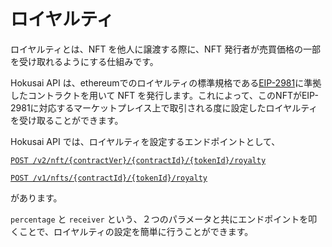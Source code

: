 # ロイヤルティ

ロイヤルティとは、NFT を他人に譲渡する際に、NFT 発行者が売買価格の一部を受け取れるようにする仕組みです。

Hokusai API は、ethereumでのロイヤルティの標準規格である[EIP-2981](https://eips.ethereum.org/EIPS/eip-2981)に準拠したコントラクトを用いて NFT を発行します。これによって、このNFTがEIP-2981に対応するマーケットプレイス上で取引される度に設定したロイヤルティを受け取ることができます。

Hokusai API では、ロイヤルティを設定するエンドポイントとして、

<!--
type: tab
title: v2
-->

[`POST /v2/nft/{contractVer}/{contractId}/{tokenId}/royalty`](../../reference/swagger-v2.yaml#set-royalty-to-the-NFT) 

<!--
type: tab
title: v1
-->

[`POST /v1/nfts/{contractId}/{tokenId}/royalty`](../../reference/swagger-v1.yaml#set-royalty-to-the-NFT) 

<!-- type: tab-end -->

があります。

`percentage` と `receiver` という、２つのパラメータと共にエンドポイントを叩くことで、ロイヤルティの設定を簡単に行うことができます。

